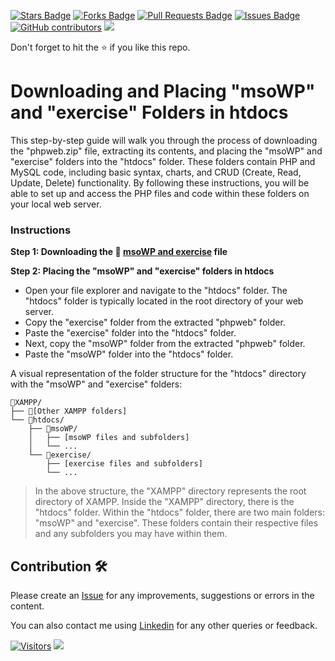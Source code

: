 <a href="https://github.com/drshahizan/learn-php/stargazers"><img src="https://img.shields.io/github/stars/drshahizan/learn-php" alt="Stars Badge"/></a>
<a href="https://github.com/drshahizan/learn-php/network/members"><img src="https://img.shields.io/github/forks/drshahizan/learn-php" alt="Forks Badge"/></a>
<a href="https://github.com/drshahizan/learn-php/pulls"><img src="https://img.shields.io/github/issues-pr/drshahizan/learn-php" alt="Pull Requests Badge"/></a>
<a href="https://github.com/drshahizan/learn-php/issues"><img src="https://img.shields.io/github/issues/drshahizan/learn-php" alt="Issues Badge"/></a>
<a href="https://github.com/drshahizan/learn-php/graphs/contributors"><img alt="GitHub contributors" src="https://img.shields.io/github/contributors/drshahizan/learn-php?color=2b9348"></a>
![](https://visitor-badge.glitch.me/badge?page_id=drshahizan/learn-php)

Don't forget to hit the :star: if you like this repo.

# Downloading and Placing "msoWP" and "exercise" Folders in htdocs

This step-by-step guide will walk you through the process of downloading the "phpweb.zip" file, extracting its contents, and placing the "msoWP" and "exercise" folders into the "htdocs" folder. These folders contain PHP and MySQL code, including basic syntax, charts, and CRUD (Create, Read, Update, Delete) functionality. By following these instructions, you will be able to set up and access the PHP files and code within these folders on your local web server.

### Instructions

**Step 1: Downloading the 💾 [msoWP and exercise](download) file**

**Step 2: Placing the "msoWP" and "exercise" folders in htdocs**
- Open your file explorer and navigate to the "htdocs" folder. The "htdocs" folder is typically located in the root directory of your web server.
- Copy the "exercise" folder from the extracted "phpweb" folder.
- Paste the "exercise" folder into the "htdocs" folder.
- Next, copy the "msoWP" folder from the extracted "phpweb" folder.
- Paste the "msoWP" folder into the "htdocs" folder.

A visual representation of the folder structure for the "htdocs" directory with the "msoWP" and "exercise" folders:

```
📁XAMPP/
├── 📁[Other XAMPP folders]
└── 📁htdocs/
    ├── 📁msoWP/
    │   ├── [msoWP files and subfolders]
    │   └── ...
    └── 📁exercise/
        ├── [exercise files and subfolders]
        └── ...
```

>In the above structure, the "XAMPP" directory represents the root directory of XAMPP. Inside the "XAMPP" directory, there is the "htdocs" folder. Within the "htdocs" folder, there are two main folders: "msoWP" and "exercise". These folders contain their respective files and any subfolders you may have within them.

## Contribution 🛠️
Please create an [Issue](https://github.com/drshahizan/learn-php/issues) for any improvements, suggestions or errors in the content.

You can also contact me using [Linkedin](https://www.linkedin.com/in/drshahizan/) for any other queries or feedback.

[![Visitors](https://api.visitorbadge.io/api/visitors?path=https%3A%2F%2Fgithub.com%2Fdrshahizan&labelColor=%23697689&countColor=%23555555&style=plastic)](https://visitorbadge.io/status?path=https%3A%2F%2Fgithub.com%2Fdrshahizan)
![](https://hit.yhype.me/github/profile?user_id=81284918)

